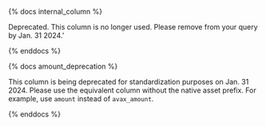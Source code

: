 {% docs internal_column %}    

Deprecated. This column is no longer used. Please remove from your query by Jan. 31 2024.'

{% enddocs %}

{% docs amount_deprecation %}   

This column is being deprecated for standardization purposes on Jan. 31 2024. Please use the equivalent column without the native asset prefix. For example, use `amount` instead of `avax_amount`.

{% enddocs %}